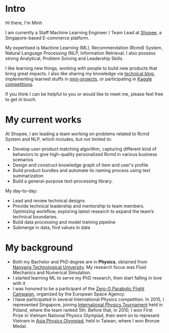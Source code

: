 # Intro

Hi there, I'm Minh

I am currently a Staff Machine Learning Engineer / Team Lead at [Shopee](https://shopee.sg), a Singapore-based E-commerce platform.

My expertised is Machine Learning (ML), Recommendation (Rcmd) System, Natural Language Processing (NLP, Information Retrieval. I also possess strong Analytical, Problem Solving and Leadership Skills.

I like learning new things, working with people to build new products that bring great impacts. I also like sharing my knowledge via [technical blog](https://medium.com/@dmnguyen92), implementing learned stuffs in [mini-projects](https://github.com/dmnguyen92), or participating in [Kaggle competitions](https://www.kaggle.com/dmdm02). 

If you think I can be helpful to you or would like to meet me, please feel free to get in touch.

# My current works

At Shopee, I am leading a team working on problems related to Rcmd System and NLP, which includes, but not limited to:
- Develop user-product matching algorithm, capturing different kind of behaviors to give high-quality personalized Rcmd in various business scenarios
- Design and construct knowledge graph of item and user's profile
- Build product bundles and automate its naming process using text summarization
- Build a general-purpose text-processing library.

My day-to-day:
- Lead and review technical designs
- Provide technical leadership and mentorship to team members. Optimizing workflow, exploring latest research to expand the team’s technical boundaries.
- Build data processing and model training pipeline
- Submerge in data, find values in data

# My background

- Both my Bachelor and PhD degree are in **Physics**, obtained from [Nanyang Technological University](https://ntu.edu.sg). My research focus was Fluid Mechanics and Numerical Simulation. 
- I started learning ML to serve my PhD research, then start falling in love with it
- I was honored to be a participant of the [Zero-G Parabolic Flight Campaign](https://www.facebook.com/NTUsg/posts/h-eating-out-in-space-without-gravity-and-convection-boiling-liquids-in-space-is/1646596778712827/), organized by the European Space Agency.
- I have participated in several International Physics competition. In 2015, I represented Singapore, joining [International Physics Tournament](https://iptnet.info/) held in Poland, where the team ranked 5th. Before that, in 2010, I won First Prize in Vietnam National Physics Olympiad, then went on to represent Vietnam in [Asia Physics Olympiad](https://en.wikipedia.org/wiki/Asian_Physics_Olympiad), held in Taiwan, where I won Bronze Medal.

